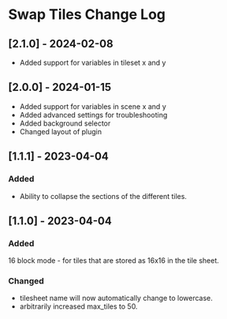 # Swap Tiles Change Log

## [2.1.0] - 2024-02-08

- Added support for variables in tileset x and y

## [2.0.0] - 2024-01-15

- Added support for variables in scene x and y
- Added advanced settings for troubleshooting
- Added background selector
- Changed layout of plugin
 
## [1.1.1] - 2023-04-04

### Added
- Ability to collapse the sections of the different tiles.

## [1.1.0] - 2023-04-04
 
### Added
  16 block mode - for tiles that are stored as 16x16 in the tile sheet.
### Changed
  
- tilesheet name will now automatically change to lowercase.
- arbitrarily increased max_tiles to 50.
